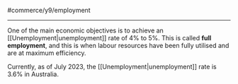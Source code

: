 #commerce/y9/employment 

---
One of the main economic objectives is to achieve an [[Unemployment|unemployment]] rate of 4% to 5%. This is called **full employment**, and this is when labour resources have been fully utilised and are at maximum efficiency.

Currently, as of July 2023, the [[Unemployment|unemployment]] rate is 3.6% in Australia.